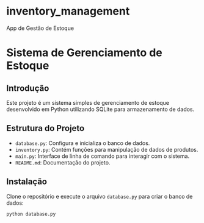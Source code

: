 # inventory_management
 App de Gestão de Estoque
# Sistema de Gerenciamento de Estoque

## Introdução
Este projeto é um sistema simples de gerenciamento de estoque desenvolvido em Python utilizando SQLite para armazenamento de dados.

## Estrutura do Projeto
- `database.py`: Configura e inicializa o banco de dados.
- `inventory.py`: Contém funções para manipulação de dados de produtos.
- `main.py`: Interface de linha de comando para interagir com o sistema.
- `README.md`: Documentação do projeto.

## Instalação
Clone o repositório e execute o arquivo `database.py` para criar o banco de dados:
```bash
python database.py

